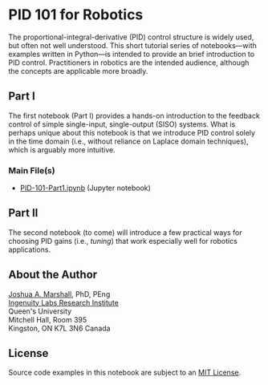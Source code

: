 # PID 101 for Robotics

The proportional-integral-derivative (PID) control structure is widely used, but often not well understood.  This short tutorial series of notebooks—with examples written in Python—is intended to provide an brief introduction to PID control.  Practitioners in robotics are the intended audience, although the concepts are applicable more broadly.

## Part I

The first notebook (Part I) provides a hands-on introduction to the feedback control of simple single-input, single-output (SISO) systems.  What is perhaps unique about this notebook is that we introduce PID control solely in the time domain (i.e., without reliance on Laplace domain techniques), which is arguably more intuitive.

### Main File(s)

* [PID-101-Part1.ipynb](PID-101-Part1.ipynb) (Jupyter notebook)

## Part II

The second notebook (to come) will introduce a few practical ways for choosing PID gains (i.e., _tuning_) that work especially well for robotics applications.

## About the Author

[Joshua A. Marshall](https://www.ece.queensu.ca/people/J-Marshall/), PhD, PEng  
[Ingenuity Labs Research Institute](https://ingenuitylabs.queensu.ca)  
Queen's University  
Mitchell Hall, Room 395  
Kingston, ON K7L 3N6 Canada  

## License

Source code examples in this notebook are subject to an [MIT License](LICENSE).
